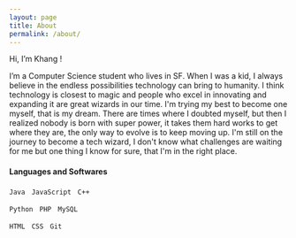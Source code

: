```yaml
---
layout: page
title: About
permalink: /about/
---
```


Hi, I’m Khang !

I’m a Computer Science student who lives in SF. When I was a kid, I always believe in the endless possibilities technology can bring to humanity. I think technology is closest to magic and people who excel in innovating and expanding it are great wizards in our time. I'm trying my best to become one myself, that is my dream. There are times where I doubted myself, but then I realized nobody is born with super power, it takes them hard works to get where they are, the only way to evolve is to keep moving up. I'm still on the journey to become a tech wizard, I don't know what challenges are waiting for me but one thing I know for sure, that I'm in the right place.   


#### Languages and Softwares
`Java`&nbsp;&nbsp;&nbsp;`JavaScript`&nbsp;&nbsp;&nbsp;`C++`&nbsp;&nbsp;&nbsp;

`Python`&nbsp;&nbsp;&nbsp;`PHP`&nbsp;&nbsp;&nbsp;`MySQL`


`HTML`&nbsp;&nbsp;&nbsp;`CSS`&nbsp;&nbsp;&nbsp;`Git`&nbsp;&nbsp;&nbsp;

